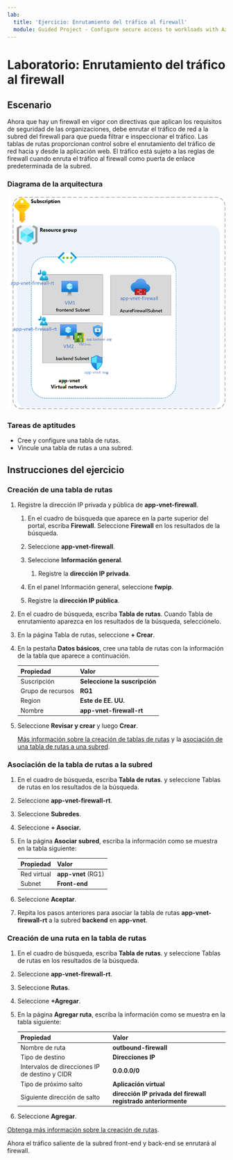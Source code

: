 ```yaml
---
lab:
  title: 'Ejercicio: Enrutamiento del tráfico al firewall'
  module: Guided Project - Configure secure access to workloads with Azure virtual networking services
---
```


# Laboratorio: Enrutamiento del tráfico al firewall

## Escenario

Ahora que hay un firewall en vigor con directivas que aplican los requisitos de seguridad de las organizaciones, debe enrutar el tráfico de red a la subred del firewall para que pueda filtrar e inspeccionar el tráfico. Las tablas de rutas proporcionan control sobre el enrutamiento del tráfico de red hacia y desde la aplicación web. El tráfico está sujeto a las reglas de firewall cuando enruta el tráfico al firewall como puerta de enlace predeterminada de la subred.

### Diagrama de la arquitectura

![Diagrama en el que se muestra una red virtual con un firewall y una tabla de rutas.](../Media/task-3.png)

### Tareas de aptitudes

- Cree y configure una tabla de rutas.
- Vincule una tabla de rutas a una subred.
  
## Instrucciones del ejercicio

### Creación de una tabla de rutas

1. Registre la dirección IP privada y pública de **app-vnet-firewall**.

    1. En el cuadro de búsqueda que aparece en la parte superior del portal, escriba **Firewall**. Seleccione **Firewall** en los resultados de la búsqueda.

    1. Seleccione **app-vnet-firewall**.

    1. Seleccione **Información general**.

        1. Registre la **dirección IP privada**.

    1. En el panel Información general, seleccione **fwpip**.

    1. Registre la **dirección IP pública**.

1. En el cuadro de búsqueda, escriba **Tabla de rutas**. Cuando Tabla de enrutamiento aparezca en los resultados de la búsqueda, selecciónelo.

1. En la página Tabla de rutas, seleccione **+ Crear**.

1. En la pestaña **Datos básicos**, cree una tabla de rutas con la información de la tabla que aparece a continuación.

    | Propiedad       | Valor                        |
    | :------------- | :--------------------------- |
    | Suscripción   | **Seleccione la suscripción** |
    | Grupo de recursos | **RG1**                      |
    | Region         | **Este de EE. UU.**                  |
    | Nombre           | **app-vnet-firewall-rt**     |

1. Seleccione **Revisar y crear** y luego **Crear**.

    [Más información sobre la creación de tablas de rutas](https://docs.microsoft.com/azure/virtual-network/manage-route-table) y la [asociación de una tabla de rutas a una subred](https://docs.microsoft.com/azure/virtual-network/tutorial-create-route-table-portal#associate-a-route-table-to-a-subnet).

### Asociación de la tabla de rutas a la subred

1. En el cuadro de búsqueda, escriba **Tabla de rutas**. y seleccione Tablas de rutas en los resultados de la búsqueda.

1. Seleccione **app-vnet-firewall-rt**.

1. Seleccione **Subredes**.

1. Seleccione **+ Asociar.**

1. En la página **Asociar subred**, escriba la información como se muestra en la tabla siguiente:

    | Propiedad        | Valor              |
    | :-------------- | :----------------- |
    | Red virtual | **app-vnet** (RG1) |
    | Subnet          | **Front-end**       |

1. Seleccione **Aceptar**.

1. Repita los pasos anteriores para asociar la tabla de rutas **app-vnet-firewall-rt** a la subred **backend** en **app-vnet**.

### Creación de una ruta en la tabla de rutas

1. En el cuadro de búsqueda, escriba **Tabla de rutas**. y seleccione Tablas de rutas en los resultados de la búsqueda.

1. Seleccione **app-vnet-firewall-rt**.

1. Seleccione **Rutas**.

1. Seleccione **+Agregar**.

1. En la página **Agregar ruta**, escriba la información como se muestra en la tabla siguiente:

    | Propiedad                            | Valor                                                   |
    | :---------------------------------- | :------------------------------------------------------ |
    | Nombre de ruta                          | **outbound-firewall**                                   |
    | Tipo de destino                    | **Direcciones IP**                                        |
    | Intervalos de direcciones IP de destino y CIDR | **0.0.0.0/0**                                           |
    | Tipo de próximo salto                       | **Aplicación virtual**                                   |
    | Siguiente dirección de salto                    | **dirección IP privada del firewall registrado anteriormente** |

1. Seleccione **Agregar**.

[Obtenga más información sobre la creación de rutas](https://docs.microsoft.com/azure/virtual-network/manage-route-table#add-a-route).

Ahora el tráfico saliente de la subred front-end y back-end se enrutará al firewall.
